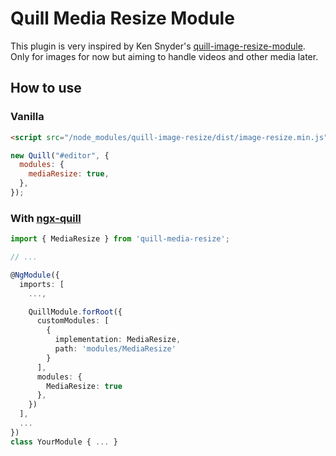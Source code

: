 # Quill Media Resize Module

This plugin is very inspired by Ken Snyder's [quill-image-resize-module](https://github.com/kensnyder/quill-image-resize-module).
Only for images for now but aiming to handle videos and other media later.

## How to use

### Vanilla

```html
<script src="/node_modules/quill-image-resize/dist/image-resize.min.js"></script>
```

```js
new Quill("#editor", {
  modules: {
    mediaResize: true,
  },
});
```

### With [ngx-quill](https://github.com/KillerCodeMonkey/ngx-quill)

```ts
import { MediaResize } from 'quill-media-resize';

// ...

@NgModule({
  imports: [
    ...,

    QuillModule.forRoot({
      customModules: [
        {
          implementation: MediaResize,
          path: 'modules/MediaResize'
        }
      ],
      modules: {
        MediaResize: true
      },
    })
  ],
  ...
})
class YourModule { ... }
```
